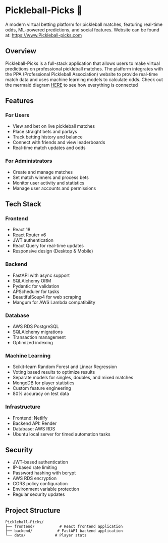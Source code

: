 # Pickleball-Picks 🏓

A modern virtual betting platform for pickleball matches, featuring real-time odds, ML-powered predictions, and social features. Website can be found at:
https://www.Pickleball-picks.com

## Overview

Pickleball-Picks is a full-stack application that allows users to make virtual predictions on professional pickleball matches. The platform integrates with the PPA (Professional Pickleball Association) website to provide real-time match data and uses machine learning models to calculate odds. Check out the mermaid diagram [HERE](./project_flow.md) to see how everything is connected

## Features

### For Users
- View and bet on live pickleball matches
- Place straight bets and parlays
- Track betting history and balance
- Connect with friends and view leaderboards
- Real-time match updates and odds

### For Administrators
- Create and manage matches
- Set match winners and process bets
- Monitor user activity and statistics
- Manage user accounts and permissions

## Tech Stack

### Frontend
- React 18
- React Router v6
- JWT authentication
- React Query for real-time updates
- Responsive design (Desktop & Mobile)

### Backend
- FastAPI with async support
- SQLAlchemy ORM
- Pydantic for validation
- APScheduler for tasks
- BeautifulSoup4 for web scraping
- Mangum for AWS Lambda compatibility

### Database
- AWS RDS PostgreSQL
- SQLAlchemy migrations
- Transaction management
- Optimized indexing

### Machine Learning
- Scikit-learn Random Forest and Linear Regression
- Voting based results to optimize results
- Separate models for singles, doubles, and mixed matches
- MongoDB for player statistics
- Custom feature engineering
- 80% accuracy on test data

### Infrastructure
- Frontend: Netlify
- Backend API: Render
- Database: AWS RDS
- Ubuntu local server for timed automation tasks

## Security

- JWT-based authentication
- IP-based rate limiting
- Password hashing with bcrypt
- AWS RDS encryption
- CORS policy configuration
- Environment variable protection
- Regular security updates




## Project Structure

```
Pickleball-Picks/
├── frontend/           # React frontend application
├── backend/           # FastAPI backend application
└── data/             # Player stats
```


